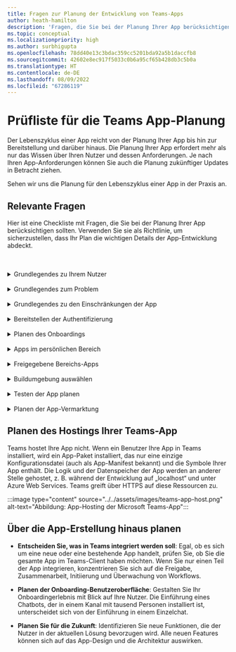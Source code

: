 ```yaml
---
title: Fragen zur Planung der Entwicklung von Teams-Apps
author: heath-hamilton
description: 'Fragen, die Sie bei der Planung Ihrer App berücksichtigen sollten: Verstehen Sie Ihre Nutzer und ihre Bedürfnisse, die Probleme, die Ihre App lösen würde, die Nutzerauthentifizierung und die Erfahrung beim Onboarding?'
ms.topic: conceptual
ms.localizationpriority: high
ms.author: surbhigupta
ms.openlocfilehash: 78dd40e13c3bdac359cc5201bda92a5b1daccfb8
ms.sourcegitcommit: 42602e8ec917f5033c0b6a95cf65b428db3c5b0a
ms.translationtype: HT
ms.contentlocale: de-DE
ms.lasthandoff: 08/09/2022
ms.locfileid: "67286119"
---
```

# <a name="teams-app-planning-checklist"></a>Prüfliste für die Teams App-Planung

Der Lebenszyklus einer App reicht von der Planung Ihrer App bis hin zur Bereitstellung und darüber hinaus. Die Planung Ihrer App erfordert mehr als nur das Wissen über Ihren Nutzer und dessen Anforderungen. Je nach Ihren App-Anforderungen können Sie auch die Planung zukünftiger Updates in Betracht ziehen.

Sehen wir uns die Planung für den Lebenszyklus einer App in der Praxis an.

## <a name="relevant-questions"></a>Relevante Fragen

Hier ist eine Checkliste mit Fragen, die Sie bei der Planung Ihrer App berücksichtigen sollten. Verwenden Sie sie als Richtlinie, um sicherzustellen, dass Ihr Plan die wichtigen Details der App-Entwicklung abdeckt.

<br>
<br>
<details>
<summary>Grundlegendes zu Ihrem Nutzer</summary>

Das Verstehen des Nutzers und seines Anliegens sind die ersten Indikatoren dafür, wie eine Teams-App helfen kann. Stellen Sie Ihren Anwendungsfall um das Problem herum auf, bestimmen Sie, wie eine App dieses Problem lösen kann, und entwerfen Sie eine Lösung. Weitere Informationen finden Sie unter [Grundlegendes zu Anwendungsfällen](understand-use-cases.md).

| # | Erwägen Sie... |
| --- | --- |
| 1 | Handelt es sich bei den Benutzern hauptsächlich um Mitarbeiter in Service und Produktion auf mobilen Clients? |
| 2 | Erwarten Sie, dass viele externe Benutzer Zugriff auf Ihre App benötigen? |
| 3 | Verwenden sie Teams und Kanäle oder hauptsächlich Gruppenchats? |
| 4  | Wie technisch versiert sind Ihre Hauptbenutzer? |
| 5  | Benötigen Sie ein umfassendes Onboarding-Erlebnis oder reichen ein paar Hinweise aus? |

</details>
<br>
<details>
<summary>Grundlegendes zum Problem</summary>

| # | Erwägen Sie... |
|--- | --- |
| 1 | Welche Vor- und Nachteile hat das derzeitige System, das von Ihren Nutzern verwendet wird? |
| 2 | Welche Probleme haben Ihre Nutzer, die Sie beheben möchten? |
| 3 | Welche Funktionen oder Möglichkeiten schätzen Ihre Nutzer bei ihrer derzeitigen Arbeitsweise? |

</details>
<br>
<details>
<summary>Grundlegendes zu den Einschränkungen der App</summary>

| # | Erwägen Sie... |
| --- | --- |
| 1 | Was sind die Herausforderungen bei der Back-End-Integration der aktuellen App? |
| 2 | Wer ist Eigentümer der Backend-Daten – intern oder Drittanbieter? |
| 3 | Gibt es Firewalls, die sich auf die Funktionsweise der App auswirken? |
| 4  | Gibt es APIs für den Zugriff auf die Daten, die Sie für die Funktion Ihrer App benötigen? |

</details>
<br>
<details>
<summary>Bereitstellen der Authentifizierung</summary>

Bei der Authentifizierung geht es darum, App-Benutzer zu überprüfen und die App- und App-Benutzer vor ungerechtfertigten Zugriffen zu schützen. Sie können eine Authentifizierungsmethode verwenden, die für Ihre App geeignet ist, um App-Benutzer zu überprüfen, die die Teams-App verwenden möchten. Weitere Informationen finden Sie unter [Authentifizieren von Benutzern in Microsoft Teams](../authentication/authentication.md).

| # | Erwägen Sie...|
|--- | --- |
| 1 | Greifen die Nutzer basierend je nach ihrer Rolle auf unterschiedliche Datenansichten zu? |
| 2 | Sind Kundeninhalte beteiligt? |
| 3 | Basieren die Interaktionen auch auf den Nutzerrollen? |
| 4  | Greifen externe Nutzer auf die App zu? |

</details>
<br>
<details>
<summary>Planen des Onboardings</summary>

Beim Erstellen einer großartigen Teams-App geht es darum, die richtige Kombination von Features zu finden, um die Anforderungen Ihrer Benutzer zu erfüllen. Um Ihren Benutzern ein nahtloses Onboarding zu ermöglichen, können Sie eine Schritt-für-Schritt-für-Schritt-Anleitung erstellen, in der erläutert wird, wie die App verwendet wird und was Sie damit tun können. Siehe z. B. [Erstellen eines Microsoft Teams-Unterhaltungs-Bots](../../sbs-teams-conversation-bot.yml).

| # | Erwägen Sie... |
| --- | --- |
| 1 | Was geschieht, wenn ein Nutzer Ihre Registerkarte zum ersten Mal in einem Kanal konfiguriert? |
| 2 | Wenn Sie Karten mit einer Nachrichtenerweiterung freigeben, ist es dann sinnvoll, einen kleinen Link zu einer Seite mit weiteren Informationen hinzuzufügen, um den Benutzern zu zeigen, was Ihre App sonst noch kann? |
| 3 | Erwarten Sie, dass die meisten Personen bereits einen gewissen Kontext haben, für den Ihre App gedacht ist, oder dass sie Ihre Dienste bereits in einem anderen Kontext genutzt haben? |
| 4  | Kommen sie ohne Vorkenntnisse zu Ihrer App? |

</details>
<br>
<details>
<summary>Apps im persönlichen Bereich</summary>

| # | Erwägen Sie... |
| --- | --- |
| 1 | Gibt es 1:1-Interaktionen mit der App, die aus Datenschutz- oder anderen Gründen erforderlich sind? Beispielsweise das Überprüfen des Restguthabens oder anderer privater Informationen. |
| 2 | Werden sie die Zusammenarbeit zwischen Benutzern fördern, die vielleicht keine gemeinsamen Teams haben? Beispiel: Suchen nach bevorstehenden organisationsweiten Ereignissen in einem Unternehmen. |
| 3 | Gibt es personalisierte Benachrichtigungen oder Nachrichten, die während der gesamten Teams-App an einen Benutzer gesendet werden müssen? |

</details>
<br>
<details>
<summary>Freigegebene Bereichs-Apps</summary>

| # | Erwägen Sie... |
| --- | --- |
| 1 | Sind die informationen, die von der App auf der Registerkarte oder über einen Bot angezeigt werden, für die meisten Mitglieder eines Teams relevant und nützlich? Beispiel: Scrum-App. |
| 2 | Könnte sich der Kontext der App ändern, je nachdem, zu welchem Team sie hinzugefügt wird? Aufgaben der Planer unterscheiden sich beispielsweise in verschiedenen Teams. |
| 3 | Ist es möglich, dass alle Mitglieder einer Persona, die zusammenarbeiten müssen, Teil eines einzelnen Teams sind? Beispielsweise Mitarbeiter, die an einem Ticket arbeiten. |

</details>
<br>
<details>
<summary>Buildumgebung auswählen</summary>

Mit Microsoft Teams können Sie die Buildumgebung auswählen, die Ihren App-Anforderungen am besten entspricht. Verwenden Sie das Teams-Toolkit oder andere SDKs wie C#, Blazor, Node.js und vieles mehr, um loszulegen. Weitere Informationen finden Sie unter [Planen Ihrer App mit Microsoft Teams-Features](../app-fundamentals-overview.md).

Vorschlag: Optionen, mit denen Sie die richtige Umgebung basierend auf den App-Anforderungen auswählen können.
</details>
<br>
<details>
<summary>Testen der App planen</summary>

Nachdem Sie Ihre App in Microsoft Teams integriert haben, müssen Sie ihre App testen, bevor Sie sie veröffentlichen. Das ultimative Ziel besteht darin, so viele Benutzer wie möglich für Ihre App zu erhalten. Stellen Sie daher sicher, dass Sie die App auf mehreren Geräten testen, die Benutzer verwenden können. Weitere Informationen finden Sie unter [Testen Ihrer App](../build-and-test/test-app-overview.md).

Vorschlag: Optionen, die dabei helfen, die beste Testumgebung für die App zu ermitteln.
</details>
<br>
<details>
<summary>Planen der App-Vermarktung</summary>

Sie können Ihre Microsoft Teams-App für eine Person, ein Team, eine Organisation oder jede Person bereitstellen, die sie verwenden möchte. Wie Sie verteilen, hängt von mehreren Faktoren ab, darunter die Bedürfnisse der Benutzer, geschäftliche und technische Anforderungen sowie Ihre Ziele für die App. Weitere Informationen finden Sie unter [Verteilen Ihrer Microsoft Teams-App](../deploy-and-publish/apps-publish-overview.md).

Vorschlag: Optionen, mit denen das beste Vermarktungsmodell ermittelt werden kann.

</details>

## <a name="plan-for-hosting-your-teams-app"></a>Planen des Hostings Ihrer Teams-App

Teams hostet Ihre App nicht. Wenn ein Benutzer Ihre App in Teams installiert, wird ein App-Paket installiert, das nur eine einzige Konfigurationsdatei (auch als App-Manifest bekannt) und die Symbole Ihrer App enthält. Die Logik und der Datenspeicher der App werden an anderer Stelle gehostet, z. B. während der Entwicklung auf „localhost“ und unter Azure Web Services. Teams greift über HTTPS auf diese Ressourcen zu.

:::image type="content" source="../../assets/images/teams-app-host.png" alt-text="Abbildung: App-Hosting der Microsoft Teams-App":::

## <a name="plan-beyond-app-building"></a>Über die App-Erstellung hinaus planen

- **Entscheiden Sie, was in Teams integriert werden soll**: Egal, ob es sich um eine neue oder eine bestehende App handelt, prüfen Sie, ob Sie die gesamte App im Teams-Client haben möchten. Wenn Sie nur einen Teil der App integrieren, konzentrieren Sie sich auf die Freigabe, Zusammenarbeit, Initiierung und Überwachung von Workflows.

- **Planen der Onboarding-Benutzeroberfläche**: Gestalten Sie Ihr Onboardingerlebnis mit Blick auf Ihre Nutzer. Die Einführung eines Chatbots, der in einem Kanal mit tausend Personen installiert ist, unterscheidet sich von der Einführung in einem Einzelchat.

- **Planen Sie für die Zukunft**: Identifizieren Sie neue Funktionen, die der Nutzer in der aktuellen Lösung bevorzugen wird. Alle neuen Features können sich auf das App-Design und die Architektur auswirken.
